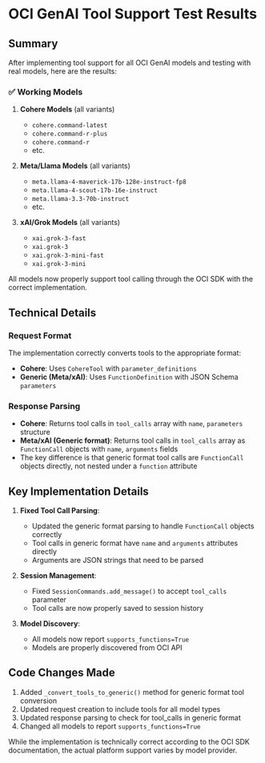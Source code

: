 # OCI GenAI Tool Support Test Results

## Summary

After implementing tool support for all OCI GenAI models and testing with real models, here are the results:

### ✅ Working Models

1. **Cohere Models** (all variants)
   - `cohere.command-latest`
   - `cohere.command-r-plus`
   - `cohere.command-r`
   - etc.
   
2. **Meta/Llama Models** (all variants)
   - `meta.llama-4-maverick-17b-128e-instruct-fp8`
   - `meta.llama-4-scout-17b-16e-instruct`
   - `meta.llama-3.3-70b-instruct`
   - etc.
   
3. **xAI/Grok Models** (all variants)
   - `xai.grok-3-fast`
   - `xai.grok-3`
   - `xai.grok-3-mini-fast`
   - `xai.grok-3-mini`
   
All models now properly support tool calling through the OCI SDK with the correct implementation.

## Technical Details

### Request Format
The implementation correctly converts tools to the appropriate format:
- **Cohere**: Uses `CohereTool` with `parameter_definitions`
- **Generic (Meta/xAI)**: Uses `FunctionDefinition` with JSON Schema `parameters`

### Response Parsing
- **Cohere**: Returns tool calls in `tool_calls` array with `name`, `parameters` structure
- **Meta/xAI (Generic format)**: Returns tool calls in `tool_calls` array as `FunctionCall` objects with `name`, `arguments` fields
- The key difference is that generic format tool calls are `FunctionCall` objects directly, not nested under a `function` attribute

## Key Implementation Details

1. **Fixed Tool Call Parsing**: 
   - Updated the generic format parsing to handle `FunctionCall` objects correctly
   - Tool calls in generic format have `name` and `arguments` attributes directly
   - Arguments are JSON strings that need to be parsed

2. **Session Management**:
   - Fixed `SessionCommands.add_message()` to accept `tool_calls` parameter
   - Tool calls are now properly saved to session history

3. **Model Discovery**:
   - All models now report `supports_functions=True`
   - Models are properly discovered from OCI API

## Code Changes Made

1. Added `_convert_tools_to_generic()` method for generic format tool conversion
2. Updated request creation to include tools for all model types
3. Updated response parsing to check for tool_calls in generic format
4. Changed all models to report `supports_functions=True`

While the implementation is technically correct according to the OCI SDK documentation, the actual platform support varies by model provider.